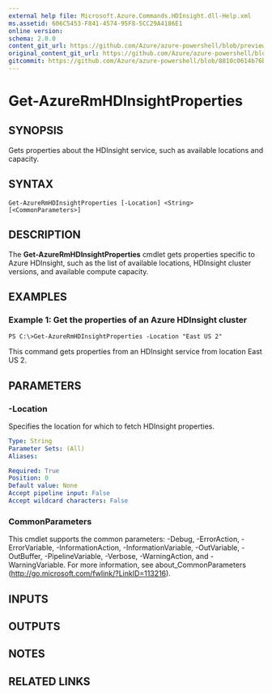 ```yaml
---
external help file: Microsoft.Azure.Commands.HDInsight.dll-Help.xml
ms.assetid: 606C5453-F841-4574-95F8-5CC29A4186E1
online version:
schema: 2.0.0
content_git_url: https://github.com/Azure/azure-powershell/blob/preview/src/ResourceManager/HDInsight/Commands.HDInsight/help/Get-AzureRmHDInsightProperties.md
original_content_git_url: https://github.com/Azure/azure-powershell/blob/preview/src/ResourceManager/HDInsight/Commands.HDInsight/help/Get-AzureRmHDInsightProperties.md
gitcommit: https://github.com/Azure/azure-powershell/blob/8810c0614b76be8d014616888a4ae7733a452af9
---
```


# Get-AzureRmHDInsightProperties

## SYNOPSIS
Gets properties about the HDInsight service, such as available locations and capacity.

## SYNTAX

```
Get-AzureRmHDInsightProperties [-Location] <String> [<CommonParameters>]
```

## DESCRIPTION
The **Get-AzureRmHDInsightProperties** cmdlet gets properties specific to Azure HDInsight, such as the list of available locations, HDInsight cluster versions, and available compute capacity.

## EXAMPLES

### Example 1: Get the properties of an Azure HDInsight cluster
```
PS C:\>Get-AzureRmHDInsightProperties -Location "East US 2"
```

This command gets properties from an HDInsight service from location East US 2.

## PARAMETERS

### -Location
Specifies the location for which to fetch HDInsight properties.

```yaml
Type: String
Parameter Sets: (All)
Aliases: 

Required: True
Position: 0
Default value: None
Accept pipeline input: False
Accept wildcard characters: False
```

### CommonParameters
This cmdlet supports the common parameters: -Debug, -ErrorAction, -ErrorVariable, -InformationAction, -InformationVariable, -OutVariable, -OutBuffer, -PipelineVariable, -Verbose, -WarningAction, and -WarningVariable. For more information, see about_CommonParameters (http://go.microsoft.com/fwlink/?LinkID=113216).

## INPUTS

## OUTPUTS

## NOTES

## RELATED LINKS

